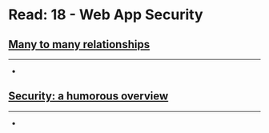 # Read: 18 - Web App Security

## [Many to many relationships](https://www.baeldung.com/hibernate-many-to-many)
****
  * 

## [Security: a humorous overview](http://scholar.harvard.edu/files/mickens/files/thisworldofours.pdf)
****
  * 
